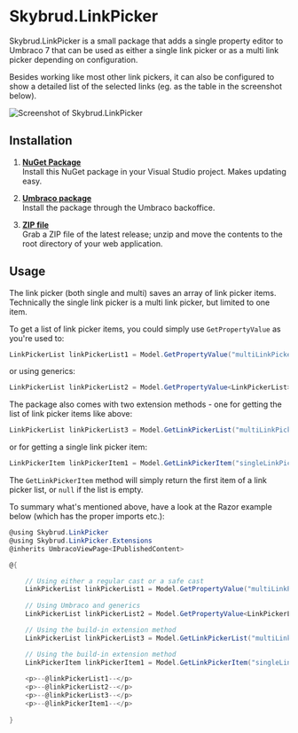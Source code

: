 Skybrud.LinkPicker
==================

Skybrud.LinkPicker is a small package that adds a single property editor to Umbraco 7 that can be used as either a single link picker or as a multi link picker depending on configuration.

Besides working like most other link pickers, it can also be configured to show a detailed list of the selected links (eg. as the table in the screenshot below).

![Screenshot of Skybrud.LinkPicker](https://cloud.githubusercontent.com/assets/3634580/9728573/2ab5caf0-5609-11e5-87e8-d7585378107e.png)

## Installation

1. [**NuGet Package**][NuGetPackage]  
Install this NuGet package in your Visual Studio project. Makes updating easy.

1. [**Umbraco package**][UmbracoPackage]  
Install the package through the Umbraco backoffice.

1. [**ZIP file**][GitHubRelease]  
Grab a ZIP file of the latest release; unzip and move the contents to the root directory of your web application.

[NuGetPackage]: https://www.nuget.org/packages/Skybrud.LinkPicker
[UmbracoPackage]: https://our.umbraco.org/projects/backoffice-extensions/skybrudlinkpicker/
[GitHubRelease]: https://github.com/skybrud/Skybrud.LinkPicker/releases

## Usage

The link picker (both single and multi) saves an array of link picker items. Technically the single link picker is a multi link picker, but limited to one item.

To get a list of link picker items, you could simply use `GetPropertyValue` as you're used to:

```C#
LinkPickerList linkPickerList1 = Model.GetPropertyValue("multiLinkPicker") as LinkPickerList;
```

or using generics:


```C#
LinkPickerList linkPickerList2 = Model.GetPropertyValue<LinkPickerList>("multiLinkPicker");
```

The package also comes with two extension methods - one for getting the list of link picker items like above:

```C#
LinkPickerList linkPickerList3 = Model.GetLinkPickerList("multiLinkPicker");
```

or for getting a single link picker item:

```C#
LinkPickerItem linkPickerItem1 = Model.GetLinkPickerItem("singleLinkPicker");
```

The `GetLinkPickerItem` method will simply return the first item of a link picker list, or `null` if the list is empty.

To summary what's mentioned above, have a look at the Razor example below (which has the proper imports etc.):

```C#
@using Skybrud.LinkPicker
@using Skybrud.LinkPicker.Extensions
@inherits UmbracoViewPage<IPublishedContent>

@{

    // Using either a regular cast or a safe cast
    LinkPickerList linkPickerList1 = Model.GetPropertyValue("multiLinkPicker") as LinkPickerList;
    
    // Using Umbraco and generics
    LinkPickerList linkPickerList2 = Model.GetPropertyValue<LinkPickerList>("multiLinkPicker");

    // Using the build-in extension method
    LinkPickerList linkPickerList3 = Model.GetLinkPickerList("multiLinkPicker");

    // Using the build-in extension method
    LinkPickerItem linkPickerItem1 = Model.GetLinkPickerItem("singleLinkPicker");
    
    <p>--@linkPickerList1--</p>
    <p>--@linkPickerList2--</p>
    <p>--@linkPickerList3--</p>
    <p>--@linkPickerItem1--</p>
    
}
```

